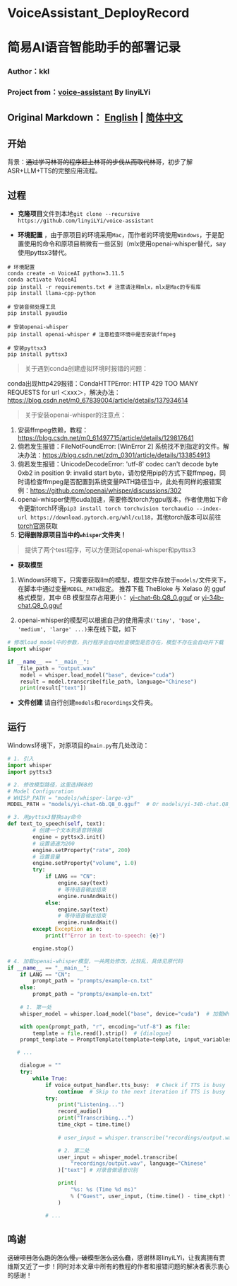 # VoiceAssistant_DeployRecord
# 简易AI语音智能助手的部署记录
### Author：kkl
###  Project from：[voice-assistant](https://github.com/linyiLYi/voice-assistant) By linyiLYi

Original Markdown： [English](README-EN.md) | [简体中文](README-CN.md)
---

## 开始
背景：~~通过学习林哥的程序赶上林哥的步伐从而取代林哥~~，初步了解ASR+LLM+TTS的完整应用流程。

## 过程

- **克隆项目**文件到本地`git clone --recursive https://github.com/linyiLYi/voice-assistant`

- **环境配置** ，由于原项目的环境采用`Mac`，而作者的环境使用`Windows`，于是配置使用的命令和原项目稍微有一些区别（mlx使用openai-whisper替代，say使用pyttsx3替代。

```
# 环境配置
conda create -n VoiceAI python=3.11.5
conda activate VoiceAI
pip install -r requirements.txt # 注意请注释mlx，mlx是Mac的专有库
pip install llama-cpp-python

# 安装音频处理工具
pip install pyaudio

# 安装openai-whisper
pip install openai-whisper # 注意检查环境中是否安装ffmpeg

# 安装pyttsx3
pip install pyttsx3
```

> 关于遇到conda创建虚拟环境时报错的问题：

conda出现http429报错：CondaHTTPError: HTTP 429 TOO MANY REQUESTS for url ＜xxx＞，解决办法：https://blog.csdn.net/m0_67839004/article/details/137934614


> 关于安装openai-whisper的注意点：

1. 安装ffmpeg依赖，教程：https://blog.csdn.net/m0_61497715/article/details/129817641
2. 倘若发生报错：FileNotFoundError: [WinError 2] 系统找不到指定的文件。解决办法：https://blog.csdn.net/zdm_0301/article/details/133854913
3. 倘若发生报错：UnicodeDecodeError: 'utf-8' codec can't decode byte 0xb2 in position 9: invalid start byte，请勿使用pip的方式下载ffmpeg，同时请检查ffmpeg是否配置到系统变量PATH路径当中，此处有同样的报错案例：https://github.com/openai/whisper/discussions/302
4. openai-whisper使用cuda加速，需要修改torch为gpu版本，作者使用如下命令更新torch环境`pip3 install torch torchvision torchaudio --index-url https://download.pytorch.org/whl/cu118`，其他torch版本可以前往[torch官网](https://pytorch.org/)获取
5. **记得删除原项目当中的`whisper`文件夹！**

> 提供了两个test程序，可以方便测试openai-whisper和pyttsx3

- **获取模型**

1. Windows环境下，只需要获取llm的模型，模型文件存放于`models/`文件夹下，在脚本中通过变量`MODEL_PATH`指定。 推荐下载 TheBloke 与 XeIaso 的 gguf 格式模型，其中 6B 模型显存占用更小：
[yi-chat-6b.Q8_0.gguf](https://huggingface.co/XeIaso/yi-chat-6B-GGUF/blob/main/yi-chat-6b.Q8_0.gguf) or [yi-34b-chat.Q8_0.gguf](https://huggingface.co/TheBloke/Yi-34B-Chat-GGUF/blob/main/yi-34b-chat.Q8_0.gguf)

2. openai-whisper的模型可以根据自己的使用需求`('tiny', 'base', 'medium', 'large' ...)`来在线下载，如下
```python
# 修改load_model中的参数，执行程序会自动检查模型是否存在，模型不存在会自动开下载
import whisper

if __name__ == "__main__":
    file_path = "output.wav"
    model = whisper.load_model("base", device="cuda")
    result = model.transcribe(file_path, language="Chinese")
    print(result["text"])
```

- **文件创建**
请自行创建`models`和`recordings`文件夹。

## 运行

Windows环境下，对原项目的`main.py`有几处改动：

```python
# 1. 引入
import whisper
import pyttsx3
```

```python
# 2. 修改模型路径，这里选择6B的
# Model Configuration
# WHISP_PATH = "models/whisper-large-v3"
MODEL_PATH = "models/yi-chat-6b.Q8_0.gguf"  # Or models/yi-34b-chat.Q8_0.gguf
```

```python
# 3. 用pyttsx3替换say命令
def text_to_speech(self, text):
        # 创建一个文本到语音转换器
        engine = pyttsx3.init()
        # 设置语速为200
        engine.setProperty("rate", 200)
        # 设置音量
        engine.setProperty("volume", 1.0)
        try:
            if LANG == "CN":
                engine.say(text)
                # 等待语音输出结束
                engine.runAndWait()
            else:
                engine.say(text)
                # 等待语音输出结束
                engine.runAndWait()
        except Exception as e:
            print(f"Error in text-to-speech: {e}")

        engine.stop()
```

```python
# 4. 加载openai-whisper模型，一共两处修改，比较乱，具体见原代码
if __name__ == "__main__":
    if LANG == "CN":
        prompt_path = "prompts/example-cn.txt"
    else:
        prompt_path = "prompts/example-en.txt"
    
    # 1. 第一处
    whisper_model = whisper.load_model("base", device="cuda")  # 加载Whisper模型

    with open(prompt_path, "r", encoding="utf-8") as file:
        template = file.read().strip()  # {dialogue}
    prompt_template = PromptTemplate(template=template, input_variables=["dialogue"])

   # ...

    dialogue = ""
    try:
        while True:
            if voice_output_handler.tts_busy:  # Check if TTS is busy
                continue  # Skip to the next iteration if TTS is busy
            try:
                print("Listening...")
                record_audio()
                print("Transcribing...")
                time_ckpt = time.time()
                
                # user_input = whisper.transcribe("recordings/output.wav", path_or_hf_repo=WHISP_PATH)["text"]

                # 2. 第二处
                user_input = whisper_model.transcribe(
                    "recordings/output.wav", language="Chinese"
                )["text"] # 对录音做语音识别

                print(
                    "%s: %s (Time %d ms)"
                    % ("Guest", user_input, (time.time() - time_ckpt) * 1000)
                )

            # ...

```

## 鸣谢
~~这破项目怎么跑的怎么慢，破模型怎么这么蠢~~，感谢林哥linyiLYi，让我离拥有贾维斯又近了一步！同时对本文章中所有的教程的作者和报错问题的解决者表示衷心的感谢！






